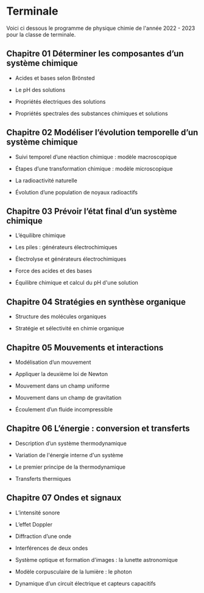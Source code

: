 # Terminale

Voici ci dessous le programme de physique chimie de l'année 2022 - 2023 pour la classe de terminale.


## Chapitre 01 Déterminer les composantes d’un système chimique

- Acides et bases selon Brönsted

- Le pH des solutions

- Propriétés électriques des solutions

- Propriétés spectrales des substances chimiques et solutions

## Chapitre 02 Modéliser l’évolution temporelle d’un système chimique

- Suivi temporel d’une réaction chimique : modèle macroscopique

- Étapes d’une transformation chimique : modèle microscopique

- La radioactivité naturelle

- Évolution d’une population de noyaux radioactifs

## Chapitre 03 Prévoir l’état final d’un système chimique

- L’équilibre chimique

- Les piles : générateurs électrochimiques

- Électrolyse et générateurs électrochimiques

- Force des acides et des bases

- Équilibre chimique et calcul du pH d'une solution

## Chapitre 04 Stratégies en synthèse organique

- Structure des molécules organiques

- Stratégie et sélectivité en chimie organique

## Chapitre 05 Mouvements et interactions

- Modélisation d’un mouvement

- Appliquer la deuxième loi de Newton

- Mouvement dans un champ uniforme

- Mouvement dans un champ de gravitation

- Écoulement d’un fluide incompressible

## Chapitre 06 L’énergie : conversion et transferts

- Description d’un système thermodynamique

- Variation de l'énergie interne d'un système

- Le premier principe de la thermodynamique

- Transferts thermiques

## Chapitre 07 Ondes et signaux

- L’intensité sonore

- L’effet Doppler

- Diffraction d’une onde

- Interférences de deux ondes

- Système optique et formation d'images : la lunette astronomique

- Modèle corpusculaire de la lumière : le photon

- Dynamique d’un circuit électrique et capteurs capacitifs